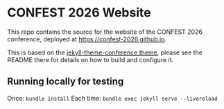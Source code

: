 # CONFEST 2026 Website

This repo contains the source for the website of the CONFEST 2026 conference, deployed at <https://confest-2026.github.io>.

This is based on the [jekyll-theme-conference theme](https://github.com/DigitaleGesellschaft/jekyll-theme-conference), please see the README there for details on how to build and configure it.


## Running locally for testing

Once: `bundle install`
Each time: `bundle exec jekyll serve --livereload`